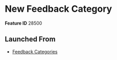 # New Feedback Category

**Feature ID** 28500

## Launched From

- [Feedback Categories](Feedback%20Categories.md)











































































